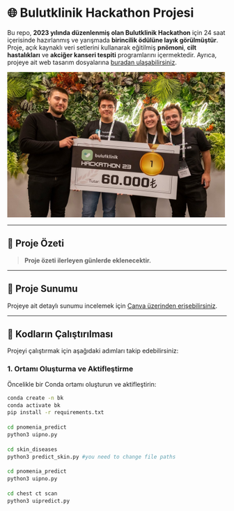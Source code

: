 # 🌐 Bulutklinik Hackathon Projesi

Bu repo, **2023 yılında düzenlenmiş olan Bulutklinik Hackathon** için 24 saat içerisinde hazırlanmış ve yarışmada **birincilik ödülüne layık görülmüştür**. Proje, açık kaynaklı veri setlerini kullanarak eğitilmiş **pnömoni**, **cilt hastalıkları** ve **akciğer kanseri tespiti** programlarını içermektedir. Ayrıca, projeye ait web tasarım dosyalarına [buradan ulaşabilirsiniz](https://matiricie.com/bulutklinik/).

<img src="https://github.com/fuchstech/bulutklinik-V1.2/blob/main/images/odul.jpg" alt="Birincilik Ödülü" width="500" />

---

## 🚀 Proje Özeti
> **Proje özeti ilerleyen günlerde eklenecektir.**

---

## 📑 Proje Sunumu
Projeye ait detaylı sunumu incelemek için [Canva üzerinden erişebilirsiniz](https://www.canva.com/design/DAFx4PAW4Xo/sA0Ed5eXwhsNhKg3nNYDNw/edit?utm_content=DAFx4PAW4Xo&utm_campaign=designshare&utm_medium=link2&utm_source=sharebutton).

---
## 📁 Kodların Çalıştırılması

Projeyi çalıştırmak için aşağıdaki adımları takip edebilirsiniz:

### 1. Ortamı Oluşturma ve Aktifleştirme
Öncelikle bir Conda ortamı oluşturun ve aktifleştirin:
```bash
conda create -n bk
conda activate bk
pip install -r requirements.txt

cd pnomenia_predict
python3 uipno.py

cd skin_diseases
python3 predict_skin.py #you need to change file paths

cd pnomenia_predict
python3 uipno.py

cd chest ct scan
python3 uipredict.py


